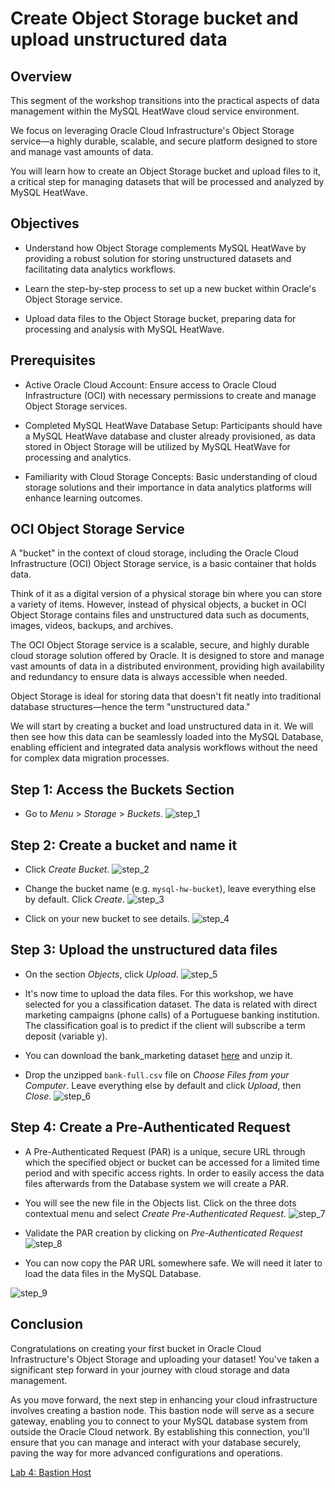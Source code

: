 # Create Object Storage bucket and upload unstructured data

## Overview 

This segment of the workshop transitions into the practical aspects of data management within the MySQL HeatWave cloud service environment. 

We focus on leveraging Oracle Cloud Infrastructure's Object Storage service—a highly durable, scalable, and secure platform designed to store and manage vast amounts of data. 

You will learn how to create an Object Storage bucket and upload files to it, a critical step for managing datasets that will be processed and analyzed by MySQL HeatWave.

## Objectives

- Understand how Object Storage complements MySQL HeatWave by providing a robust solution for storing unstructured datasets and facilitating data analytics workflows.

- Learn the step-by-step process to set up a new bucket within Oracle's Object Storage service.

- Upload data files to the Object Storage bucket, preparing data for processing and analysis with MySQL HeatWave.

## Prerequisites
- Active Oracle Cloud Account: Ensure access to Oracle Cloud Infrastructure (OCI) with necessary permissions to create and manage Object Storage services.

- Completed MySQL HeatWave Database Setup: Participants should have a MySQL HeatWave database and cluster already provisioned, as data stored in Object Storage will be utilized by MySQL HeatWave for processing and analytics.

- Familiarity with Cloud Storage Concepts: Basic understanding of cloud storage solutions and their importance in data analytics platforms will enhance learning outcomes.

## OCI Object Storage Service

A "bucket" in the context of cloud storage, including the Oracle Cloud Infrastructure (OCI) Object Storage service, is a basic container that holds data. 

Think of it as a digital version of a physical storage bin where you can store a variety of items. However, instead of physical objects, a bucket in OCI Object Storage contains files and unstructured data such as documents, images, videos, backups, and archives.

The OCI Object Storage service is a scalable, secure, and highly durable cloud storage solution offered by Oracle. It is designed to store and manage vast amounts of data in a distributed environment, providing high availability and redundancy to ensure data is always accessible when needed. 

Object Storage is ideal for storing data that doesn't fit neatly into traditional database structures—hence the term "unstructured data."

We will start by creating a bucket and load unstructured data in it. We will then see how this data can be seamlessly loaded into the MySQL Database, enabling efficient and integrated data analysis workflows without the need for complex data migration processes.

## Step 1: Access the Buckets Section

- Go to *Menu* > *Storage* > *Buckets*.
![step_1](images/os_step_1.png)

## Step 2: Create a bucket and name it

- Click *Create Bucket*.
![step_2](images/os_step_2.png)

- Change the bucket name (e.g. `mysql-hw-bucket`), leave everything else by default. Click *Create*.
![step_3](images/os_step_3.png)

- Click on your new bucket to see details.
![step_4](images/os_step_4.png)

## Step 3: Upload the unstructured data files 

- On the section *Objects*, click *Upload*.
![step_5](images/os_step_5.png)

- It's now time to upload the data files. For this workshop, we have selected for you a classification dataset. The data is related with direct marketing campaigns (phone calls) of a Portuguese banking institution. The classification goal is to predict if the client will subscribe a term deposit (variable y).

-  You can download the bank_marketing dataset [here](https://archive.ics.uci.edu/ml/machine-learning-databases/00222/bank.zip) and unzip it.

- Drop the unzipped `bank-full.csv` file on *Choose Files from your Computer*. Leave everything else by default and click *Upload*, then *Close*.
![step_6](images/os_step_6.png)

## Step 4: Create a Pre-Authenticated Request 

- A Pre-Authenticated Request (PAR) is a unique, secure URL through which the specified object or bucket can be accessed for a limited time period and with specific access rights. In order to easily access the data files afterwards from the Database system we will create a PAR.

-  You will see the new file in the Objects list. Click on the three dots contextual menu and select *Create Pre-Authenticated Request*.
![step_7](images/create_par.png)

- Validate the PAR creation by clicking on *Pre-Authenticated Request* 
![step_8](images/validate_par_creation.png)

* You can now copy the PAR URL somewhere safe. We will need it later to load the data files in the MySQL Database.

![step_9](images/copy_par_url.png)


## Conclusion 

Congratulations on creating your first bucket in Oracle Cloud Infrastructure's Object Storage and uploading your dataset! You've taken a significant step forward in your journey with cloud storage and data management. 

As you move forward, the next step in enhancing your cloud infrastructure involves creating a bastion node. This bastion node will serve as a secure gateway, enabling you to connect to your MySQL database system from outside the Oracle Cloud network. By establishing this connection, you'll ensure that you can manage and interact with your database securely, paving the way for more advanced configurations and operations.

[Lab 4: Bastion Host](bastion/README.md)
